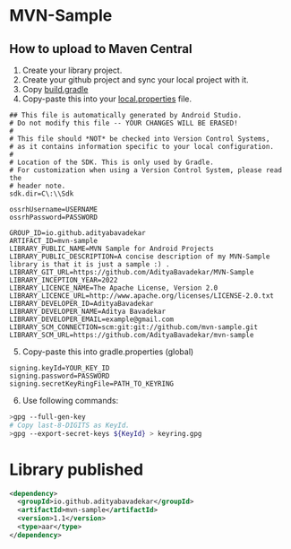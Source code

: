 # MVN-Sample

## How to upload to Maven Central

1. Create your library project.
2. Create your github project and sync your local project with it.
3. Copy [build.gradle](/mvn-sample/build.gradle)
4. Copy-paste this into your [local.properties]() file.
```properties
## This file is automatically generated by Android Studio.
# Do not modify this file -- YOUR CHANGES WILL BE ERASED!
#
# This file should *NOT* be checked into Version Control Systems,
# as it contains information specific to your local configuration.
#
# Location of the SDK. This is only used by Gradle.
# For customization when using a Version Control System, please read the
# header note.
sdk.dir=C\:\\Sdk

ossrhUsername=USERNAME
ossrhPassword=PASSWORD

GROUP_ID=io.github.adityabavadekar
ARTIFACT_ID=mvn-sample
LIBRARY_PUBLIC_NAME=MVN Sample for Android Projects
LIBRARY_PUBLIC_DESCRIPTION=A concise description of my MVN-Sample library is that it is just a sample :) .
LIBRARY_GIT_URL=https://github.com/AdityaBavadekar/MVN-Sample
LIBRARY_INCEPTION_YEAR=2022
LIBRARY_LICENCE_NAME=The Apache License, Version 2.0
LIBRARY_LICENCE_URL=http://www.apache.org/licenses/LICENSE-2.0.txt
LIBRARY_DEVELOPER_ID=AdityaBavadekar
LIBRARY_DEVELOPER_NAME=Aditya Bavadekar
LIBRARY_DEVELOPER_EMAIL=example@gmail.com
LIBRARY_SCM_CONNECTION=scm:git:git://github.com/mvn-sample.git
LIBRARY_SCM_URL=https://github.com/AdityaBavadekar/mvn-sample
```
5. Copy-paste this into gradle.properties (global)
```properties
signing.keyId=YOUR_KEY_ID
signing.password=PASSWORD
signing.secretKeyRingFile=PATH_TO_KEYRING
```
6. Use following commands:
```bash
>gpg --full-gen-key
# Copy last-8-DIGITS as KeyId.
>gpg --export-secret-keys ${KeyId} > keyring.gpg
```


# Library published
```xml
<dependency>
  <groupId>io.github.adityabavadekar</groupId>
  <artifactId>mvn-sample</artifactId>
  <version>1.1</version>
  <type>aar</type>
</dependency>
```
